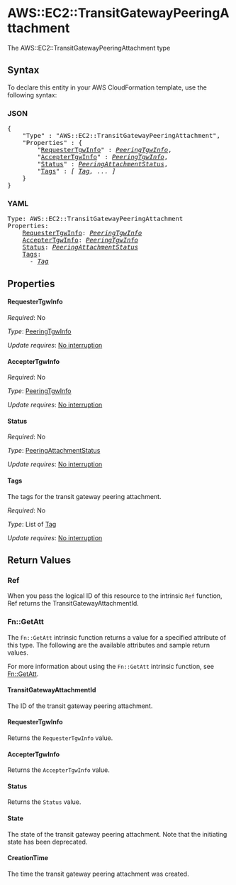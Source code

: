 # AWS::EC2::TransitGatewayPeeringAttachment

The AWS::EC2::TransitGatewayPeeringAttachment type

## Syntax

To declare this entity in your AWS CloudFormation template, use the following syntax:

### JSON

<pre>
{
    "Type" : "AWS::EC2::TransitGatewayPeeringAttachment",
    "Properties" : {
        "<a href="#requestertgwinfo" title="RequesterTgwInfo">RequesterTgwInfo</a>" : <i><a href="peeringtgwinfo.md">PeeringTgwInfo</a></i>,
        "<a href="#acceptertgwinfo" title="AccepterTgwInfo">AccepterTgwInfo</a>" : <i><a href="peeringtgwinfo.md">PeeringTgwInfo</a></i>,
        "<a href="#status" title="Status">Status</a>" : <i><a href="peeringattachmentstatus.md">PeeringAttachmentStatus</a></i>,
        "<a href="#tags" title="Tags">Tags</a>" : <i>[ <a href="tag.md">Tag</a>, ... ]</i>
    }
}
</pre>

### YAML

<pre>
Type: AWS::EC2::TransitGatewayPeeringAttachment
Properties:
    <a href="#requestertgwinfo" title="RequesterTgwInfo">RequesterTgwInfo</a>: <i><a href="peeringtgwinfo.md">PeeringTgwInfo</a></i>
    <a href="#acceptertgwinfo" title="AccepterTgwInfo">AccepterTgwInfo</a>: <i><a href="peeringtgwinfo.md">PeeringTgwInfo</a></i>
    <a href="#status" title="Status">Status</a>: <i><a href="peeringattachmentstatus.md">PeeringAttachmentStatus</a></i>
    <a href="#tags" title="Tags">Tags</a>: <i>
      - <a href="tag.md">Tag</a></i>
</pre>

## Properties

#### RequesterTgwInfo

_Required_: No

_Type_: <a href="peeringtgwinfo.md">PeeringTgwInfo</a>

_Update requires_: [No interruption](https://docs.aws.amazon.com/AWSCloudFormation/latest/UserGuide/using-cfn-updating-stacks-update-behaviors.html#update-no-interrupt)

#### AccepterTgwInfo

_Required_: No

_Type_: <a href="peeringtgwinfo.md">PeeringTgwInfo</a>

_Update requires_: [No interruption](https://docs.aws.amazon.com/AWSCloudFormation/latest/UserGuide/using-cfn-updating-stacks-update-behaviors.html#update-no-interrupt)

#### Status

_Required_: No

_Type_: <a href="peeringattachmentstatus.md">PeeringAttachmentStatus</a>

_Update requires_: [No interruption](https://docs.aws.amazon.com/AWSCloudFormation/latest/UserGuide/using-cfn-updating-stacks-update-behaviors.html#update-no-interrupt)

#### Tags

The tags for the transit gateway peering attachment.

_Required_: No

_Type_: List of <a href="tag.md">Tag</a>

_Update requires_: [No interruption](https://docs.aws.amazon.com/AWSCloudFormation/latest/UserGuide/using-cfn-updating-stacks-update-behaviors.html#update-no-interrupt)

## Return Values

### Ref

When you pass the logical ID of this resource to the intrinsic `Ref` function, Ref returns the TransitGatewayAttachmentId.

### Fn::GetAtt

The `Fn::GetAtt` intrinsic function returns a value for a specified attribute of this type. The following are the available attributes and sample return values.

For more information about using the `Fn::GetAtt` intrinsic function, see [Fn::GetAtt](https://docs.aws.amazon.com/AWSCloudFormation/latest/UserGuide/intrinsic-function-reference-getatt.html).

#### TransitGatewayAttachmentId

The ID of the transit gateway peering attachment.

#### RequesterTgwInfo

Returns the <code>RequesterTgwInfo</code> value.

#### AccepterTgwInfo

Returns the <code>AccepterTgwInfo</code> value.

#### Status

Returns the <code>Status</code> value.

#### State

The state of the transit gateway peering attachment. Note that the initiating state has been deprecated.

#### CreationTime

The time the transit gateway peering attachment was created.

